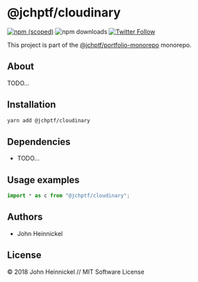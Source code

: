# @jchptf/cloudinary

[![npm (scoped)](https://img.shields.io/npm/v/@jchptf/cloudinary.svg)](https://www.npmjs.com/package/@jchptf/cloudinary)
![npm downloads](https://img.shields.io/npm/dm/@jchptf/cloudinary.svg)
[![Twitter Follow](https://img.shields.io/twitter/follow/jchptf_monorepo.svg?style=flat-square&label=twitter)](https://twitter.com/jchptf_monorepo)


This project is part of the
[@jchptf/portfolio-monorepo](https://github.com/jheinnic/portfolio-monorepo/) monorepo.

<!-- TOC depthFrom:2 depthTo:3 -->

<!-- /TOC -->

## About

TODO...

## Installation

```bash
yarn add @jchptf/cloudinary
```

## Dependencies

- TODO...

## Usage examples

```typescript
import * as c from "@jchptf/cloudinary";
```

## Authors

- John Heinnickel

## License

&copy; 2018 John Heinnickel // MIT Software License
